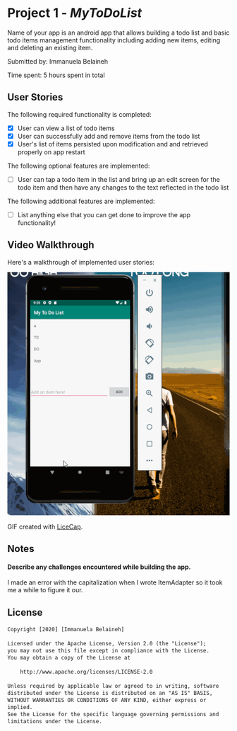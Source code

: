 # Project 1 - *MyToDoList*

Name of your app is an android app that allows building a todo list and basic todo items management functionality including adding new items, editing and deleting an existing item.

Submitted by: Immanuela Belaineh

Time spent: 5 hours spent in total

## User Stories

The following required functionality is completed:

* [x] User can view a list of todo items
* [x] User can successfully add and remove items from the todo list
* [x] User's list of items persisted upon modification and and retrieved properly on app restart

The following optional features are implemented:

* [ ] User can tap a todo item in the list and bring up an edit screen for the todo item and then have any changes to the text reflected in the todo list

The following additional features are implemented:

* [ ] List anything else that you can get done to improve the app functionality!

## Video Walkthrough

Here's a walkthrough of implemented user stories:

<img src='walkthrough.gif' title='Video Walkthrough' width='' alt='Video Walkthrough' />

GIF created with [LiceCap](http://www.cockos.com/licecap/).

## Notes

#### Describe any challenges encountered while building the app.

I made an error with the capitalization when I wrote ItemAdapter so it took me a while to figure it our. 

## License

    Copyright [2020] [Immanuela Belaineh]

    Licensed under the Apache License, Version 2.0 (the "License");
    you may not use this file except in compliance with the License.
    You may obtain a copy of the License at

        http://www.apache.org/licenses/LICENSE-2.0

    Unless required by applicable law or agreed to in writing, software
    distributed under the License is distributed on an "AS IS" BASIS,
    WITHOUT WARRANTIES OR CONDITIONS OF ANY KIND, either express or implied.
    See the License for the specific language governing permissions and
    limitations under the License.
